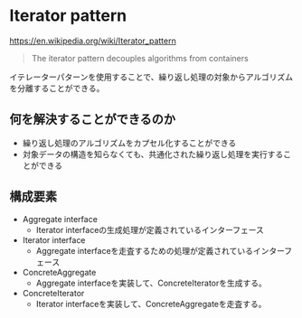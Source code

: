 # Iterator pattern

https://en.wikipedia.org/wiki/Iterator_pattern


> The iterator pattern decouples algorithms from containers

イテレーターパターンを使用することで、繰り返し処理の対象からアルゴリズムを分離することができる。

## 何を解決することができるのか

- 繰り返し処理のアルゴリズムをカプセル化することができる
- 対象データの構造を知らなくても、共通化された繰り返し処理を実行することができる

## 構成要素

- Aggregate interface
    - Iterator interfaceの生成処理が定義されているインターフェース
- Iterator interface
    - Aggregate interfaceを走査するための処理が定義されているインターフェース
- ConcreteAggregate
    - Aggregate interfaceを実装して、ConcreteIteratorを生成する。
- ConcreteIterator
    - Iterator interfaceを実装して、ConcreteAggregateを走査する。

